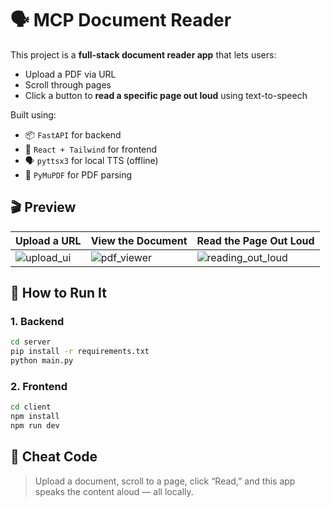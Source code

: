 
# 🗣️ MCP Document Reader

This project is a **full-stack document reader app** that lets users:

- Upload a PDF via URL
- Scroll through pages
- Click a button to **read a specific page out loud** using text-to-speech

Built using:
- 📦 `FastAPI` for backend
- 🎨 `React + Tailwind` for frontend
- 🗣️ `pyttsx3` for local TTS (offline)
- 📄 `PyMuPDF` for PDF parsing

## 🎬 Preview

| Upload a URL | View the Document | Read the Page Out Loud |
|--------------|-------------------|-------------------------|
| ![upload_ui](screenshots/upload_ui.png) | ![pdf_viewer](screenshots/pdf_viewer.png) | ![reading_out_loud](screenshots/reading_out_loud.png) |

## 🚀 How to Run It

### 1. Backend

```bash
cd server
pip install -r requirements.txt
python main.py
```

### 2. Frontend

```bash
cd client
npm install
npm run dev
```

## 🧠 Cheat Code

> Upload a document, scroll to a page, click “Read,” and this app speaks the content aloud — all locally.
